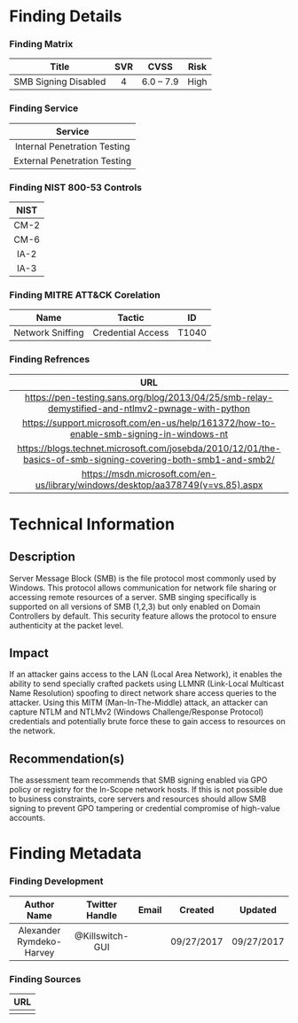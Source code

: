# Finding Details 

### Finding Matrix
| Title  | SVR  |  CVSS  | Risk |
|:-:|:-:|:-:|:-:|
|  SMB Signing Disabled | 4  | 6.0 – 7.9  | High  |

### Finding Service
| Service  |
|:-:|
| Internal Penetration Testing  |
| External Penetration Testing  |

### Finding NIST 800-53 Controls
| NIST  |
|:-:|
| CM-2 |
| CM-6 | 
| IA-2 |
| IA-3 |


### Finding MITRE ATT&CK Corelation
| Name | Tactic | ID |
|:-:|:-:|:-:|
| Network Sniffing	| Credential Access | T1040 | https://attack.mitre.org/wiki/Technique/T1040 |

### Finding Refrences
| URL |
|:-:|
| https://pen-testing.sans.org/blog/2013/04/25/smb-relay-demystified-and-ntlmv2-pwnage-with-python |
| https://support.microsoft.com/en-us/help/161372/how-to-enable-smb-signing-in-windows-nt |
| https://blogs.technet.microsoft.com/josebda/2010/12/01/the-basics-of-smb-signing-covering-both-smb1-and-smb2/ |
| https://msdn.microsoft.com/en-us/library/windows/desktop/aa378749(v=vs.85).aspx |
 
 
# Technical Information

## Description 
Server Message Block (SMB) is the file protocol most commonly used by Windows. This protocol allows communication for network file sharing or accessing remote resources of a server. SMB singing specifically is supported on all versions of SMB (1,2,3) but only enabled on Domain Controllers by default. This security feature allows the protocol to ensure authenticity at the packet level.


## Impact
If an attacker gains access to the LAN (Local Area Network), it enables the ability to send specially crafted packets using LLMNR (Link-Local Multicast Name Resolution) spoofing to direct network share access queries to the attacker. Using this MITM (Man-In-The-Middle) attack, an attacker can capture NTLM and NTLMv2 (Windows Challenge/Response Protocol) credentials and potentially brute force these to gain access to resources on the network. 



## Recommendation(s)
The assessment team recommends that SMB signing enabled via GPO policy or registry for the In-Scope network hosts. If this is not possible due to business constraints, core servers and resources should allow SMB signing to prevent GPO tampering or credential compromise of high-value accounts.  

# Finding Metadata
### Finding Development
| Author Name | Twitter Handle | Email | Created | Updated |
|:-:|:-:|:-:|:-:|:-:|
| Alexander Rymdeko-Harvey | @Killswitch-GUI |  | 09/27/2017 | 09/27/2017 |

### Finding Sources
| URL | 
|:-:|
|  |
